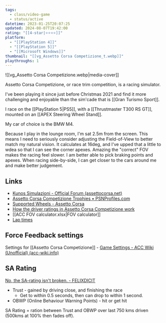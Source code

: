 ```yaml
---
tags:
  - class/video-game
  - status/active
datetime: 2023-01-25T20:07:25
updated: 2024-08-07T19:42:00
rating: "[[4-star|⭐️⭐️⭐️⭐️]]"
platform:
  - "[[PlayStation 4]]"
  - "[[PlayStation 5]]"
  - "[[Microsoft Windows]]"
thumbnail: "[[vg_Assetto Corsa Competizione_t.webp]]"
playthroughs: 1
---
```

![[vg_Assetto Corsa Competizione.webp|media-cover]]

Assetto Corsa  Competizione, or race trim competition, is a racing simulator. 

I've been playing it since just before Christmas 2021 and find it more challenging and enjoyable than the sim'cade that is [[Gran Turismo Sport]]. 

I race on the [[PlayStation 5|PS5]], with a [[Thrustmaster T300 RS GT]], mounted on an [[APEX Steering Wheel Stand]].

My car of choice is the BMW M4.

Because I play in the lounge room, I'm sat 2.5m from the screen. This means I need to seriously consider adjusting the Field-of-View to better match my natural vision. It calculates at 16deg, and I've upped that a little to wdea so that I can see the corner apexes. Amazing the "correct" FOV makes the racing feel slower. I am better able to pick braking points and apexes. When racing side-by-side, I can get closer to the cars around me and make better judgement.

## Links
- [Kunos Simulazioni - Official Forum (assettocorsa.net)](https://www.assettocorsa.net/forum/index.php)
- [Assetto Corsa Competizione Trophies • PSNProfiles.com](https://psnprofiles.com/trophies/10949-assetto-corsa-competizione)
- [Supported Wheels - Assetto Corsa](https://console.assettocorsa.net/supported-wheels/)
- [How the driver ratings in Assetto Corsa Competizione work](https://traxion.gg/how-the-driver-ratings-in-assetto-corsa-competizione-work/)
- [[ACC FOV calculator.xlsx|FOV calculator]]
- [Lap times](https://coachdaveacademy.com/acc-lap-times/)

## Force Feedback settings
Settings for [[Assetto Corsa Competizione]] - [Game Settings - ACC Wiki (Unofficial) (acc-wiki.info)](https://www.acc-wiki.info/wiki/Game_Settings#Force_Feedback_-_FFB)

## SA Rating
[No, the SA-rating isn't broken. - FELIXDICIT](https://felixdicit.com/no-the-sa-rating-isnt-broken/)
- Trust - gained by driving close, and finishing the race
	- Get to within 0.5 seconds, then can drop to within 1 second.
- OBWP (Online Behaviour Warning Points) - hit or get hit

SA Rating = ration between Trust and OBWP over last 750 kms driven (500kms at 100% then fades off).